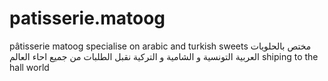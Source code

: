 # patisserie.matoog
pâtisserie matoog specialise on arabic and turkish sweets مختص بالحلويات العربية التونسية و الشامية و التركية نقبل الطلبات من جميع احاء العالم shiping to the hall world
